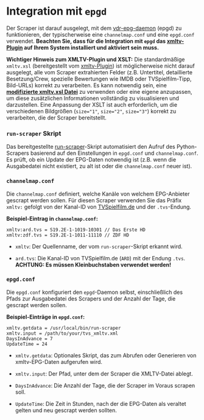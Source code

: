 # Integration mit `epgd`

Der Scraper ist darauf ausgelegt, mit dem [vdr-epg-daemon](https://github.com/horchi/vdr-epg-daemon) (epgd) zu funktionieren, der typischerweise eine `channelmap.conf` und eine `epgd.conf` verwendet. **Beachten Sie, dass für die Integration mit `epgd` das [xmltv-Plugin](https://github.com/Zabrimus/epgd-plugin-xmltv) auf Ihrem System installiert und aktiviert sein muss.**

**Wichtiger Hinweis zum XMLTV-Plugin und XSLT:**
Die standardmäßige `xmltv.xsl` (bereitgestellt vom [xmltv-Plugin](https://github.com/Zabrimus/epgd-plugin-xmltv/tree/master/configs)) ist möglicherweise nicht darauf ausgelegt, alle vom Scraper extrahierten Felder (z.B. Untertitel, detaillierte Besetzung/Crew, spezielle Bewertungen wie IMDB oder TVSpielfilm-Tipp, Bild-URLs) korrekt zu verarbeiten.
Es kann notwendig sein, eine [**modifizierte xmltv.xsl Datei**](configs/xmltv.xsl) zu verwenden oder eine eigene anzupassen, um diese zusätzlichen Informationen vollständig zu visualisieren und darzustellen. Eine Anpassung der XSLT ist auch erforderlich, um die verschiedenen Bildgrößen (`size="1"`, `size="2"`, `size="3"`) korrekt zu verarbeiten, die der Scraper bereitstellt.

### `run-scraper` Skript

Das bereitgestellte [run-scraper](run-scraper)-Skript automatisiert den Aufruf des Python-Scrapers basierend auf den Einstellungen in `epgd.conf` und `channelmap.conf`. Es prüft, ob ein Update der EPG-Daten notwendig ist (z.B. wenn die Ausgabedatei nicht existiert, zu alt ist oder die `channelmap.conf` neuer ist).

### `channelmap.conf`

Die `channelmap.conf` definiert, welche Kanäle von welchem EPG-Anbieter gescrapt werden sollen. Für diesen Scraper verwenden Sie das Präfix `xmltv:` gefolgt von der Kanal-ID von [TVSpielfilm.de](https://m.tvspielfilm.de/sender/) und der `.tvs`-Endung.

**Beispiel-Eintrag in `channelmap.conf`:**

```
xmltv:ard.tvs = S19.2E-1-1019-10301 // Das Erste HD
xmltv:zdf.tvs = S19.2E-1-1011-11110 // ZDF HD
```

* `xmltv`: Der Quellenname, der vom `run-scraper`-Skript erkannt wird.

* `ard.tvs`: Die Kanal-ID von TVSpielfilm.de (`ARD`) mit der Endung `.tvs`. **ACHTUNG: Es müssen Kleinbuchstaben verwendet werden!**

### `epgd.conf`

Die `epgd.conf` konfiguriert den `epgd`-Daemon selbst, einschließlich des Pfads zur Ausgabedatei des Scrapers und der Anzahl der Tage, die gescrapt werden sollen.

**Beispiel-Einträge in `epgd.conf`:**

```
xmltv.getdata = /usr/local/bin/run-scraper
xmltv.input = /path/to/your/tvs_xmltv.xml
DaysInAdvance = 7
UpdateTime = 24
```

* `xmltv.getdata`: Optionales Skript, das zum Abrufen oder Generieren von xmltv-EPG-Daten aufgerufen wird.

* `xmltv.input`: Der Pfad, unter dem der Scraper die XMLTV-Datei ablegt.

* `DaysInAdvance`: Die Anzahl der Tage, die der Scraper im Voraus scrapen soll.

* `UpdateTime`: Die Zeit in Stunden, nach der die EPG-Daten als veraltet gelten und neu gescrapt werden sollten.

